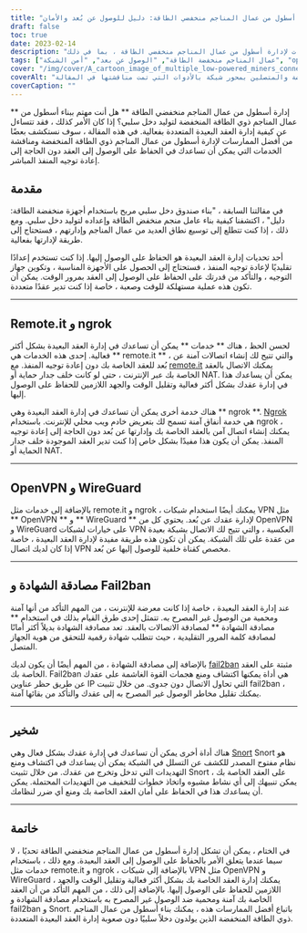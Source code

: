 ```yaml
---
title: "إدارة أسطول من عمال المناجم منخفضي الطاقة: دليل للوصول عن بُعد والأمان"
draft: false
toc: true
date: 2023-02-14
description: "استكشف أفضل الممارسات والأدوات لإدارة أسطول من عمال المناجم منخفضي الطاقة ، بما في ذلك remote.it و ngrok و OpenVPN و WireGuard والمزيد."
tags: ["عمال المناجم منخفضة الطاقة", "الوصول عن بعد", "أمن الشبكة", "openvpn", "واقي الأسلاك", "شخير", "نجروك"]
cover: "/img/cover/A_cartoon_image_of_multiple_low-powered_miners_connected.png"
coverAlt: "صورة كرتونية للعديد من عمال المناجم ذوي الطاقة المنخفضة والمتصلين بمحور شبكة بالأدوات التي تمت مناقشتها في المقالة."
coverCaption: ""
---
```


** إدارة أسطول من عمال المناجم منخفضي الطاقة **
هل أنت مهتم ببناء أسطول من عمال المناجم ذوي الطاقة المنخفضة لتوليد دخل سلبي؟ إذا كان الأمر كذلك ، فقد تتساءل عن كيفية إدارة العقد البعيدة المتعددة بفعالية. في هذه المقالة ، سوف نستكشف بعضًا من أفضل الممارسات لإدارة أسطول من عمال المناجم ذوي الطاقة المنخفضة ومناقشة الخدمات التي يمكن أن تساعدك في الحفاظ على الوصول إلى العقد دون الحاجة إلى إعادة توجيه المنفذ المباشر.

## مقدمة
في مقالتنا السابقة ، "بناء صندوق دخل سلبي مربح باستخدام أجهزة منخفضة الطاقة: دليل" ، اكتشفنا كيفية بناء عامل منجم منخفض الطاقة وإعداده لتوليد دخل سلبي. ومع ذلك ، إذا كنت تتطلع إلى توسيع نطاق العديد من عمال المناجم وإدارتهم ، فستحتاج إلى طريقة لإدارتها بفعالية.

أحد تحديات إدارة العقد البعيدة هو الحفاظ على الوصول إليها. إذا كنت تستخدم إعدادًا تقليديًا لإعادة توجيه المنفذ ، فستحتاج إلى الحصول على الأجهزة المناسبة ، وتكوين جهاز التوجيه ، والتأكد من قدرتك على الحفاظ على الوصول إلى العقد بمرور الوقت. يمكن أن تكون هذه عملية مستهلكة للوقت وصعبة ، خاصة إذا كنت تدير عقدًا متعددة.

______

## Remote.it و ngrok

لحسن الحظ ، هناك ** خدمات ** يمكن أن تساعدك في إدارة العقد البعيدة بشكل أكثر فعالية. إحدى هذه الخدمات هي ** remote.it ** ، والتي تتيح لك إنشاء اتصالات آمنة عن بُعد للعقد الخاصة بك دون إعادة توجيه المنفذ. مع [remote.it](https://www.remote.it/) يمكنك الاتصال بالعقد الخاصة بك عبر الإنترنت ، حتى لو كانت خلف جدار حماية أو NAT. يمكن أن يساعدك هذا في إدارة عقدك بشكل أكثر فعالية وتقليل الوقت والجهد اللازمين للحفاظ على الوصول إليها.

هناك خدمة أخرى يمكن أن تساعدك في إدارة العقد البعيدة وهي ** ngrok **. [Ngrok](https://ngrok.com/) هي خدمة أنفاق آمنة تسمح لك بتعريض خادم ويب محلي للإنترنت. باستخدام ngrok ، يمكنك إنشاء اتصال آمن بالعقد الخاصة بك وإدارتها عن بُعد دون الحاجة إلى إعادة توجيه المنفذ. يمكن أن يكون هذا مفيدًا بشكل خاص إذا كنت تدير العقد الموجودة خلف جدار الحماية أو NAT.

______

## OpenVPN و WireGuard

بالإضافة إلى خدمات مثل remote.it و ngrok ، يمكنك أيضًا استخدام شبكات VPN مثل ** OpenVPN ** و ** WireGuard ** لإدارة عقدك عن بُعد. يحتوي كل من OpenVPN و WireGuard على خيارات لشبكات VPN العكسية ، والتي تتيح لك الاتصال بشبكة بعيدة من عقدة على تلك الشبكة. يمكن أن تكون هذه طريقة مفيدة لإدارة العقد البعيدة ، خاصة إذا كان لديك اتصال VPN مخصص كقناة خلفية للوصول إليها عن بُعد.

______

## مصادقة الشهادة و Fail2ban

عند إدارة العقد البعيدة ، خاصة إذا كانت معرضة للإنترنت ، من المهم التأكد من أنها آمنة ومحمية من الوصول غير المصرح به. تتمثل إحدى طرق القيام بذلك في استخدام ** مصادقة الشهادة ** لمصادقة الاتصالات بالعقد. تعد مصادقة الشهادة بديلاً أكثر أمانًا لمصادقة كلمة المرور التقليدية ، حيث تتطلب شهادة رقمية للتحقق من هوية الجهاز المتصل.

بالإضافة إلى مصادقة الشهادة ، من المهم أيضًا أن يكون لديك [fail2ban](https://www.fail2ban.org/wiki/index.php/Main_Page) مثبتة على العقد الخاصة بك. Fail2ban هي أداة يمكنها اكتشاف ومنع هجمات القوة الغاشمة على عقدك عن طريق حظر عناوين IP التي تحاول الاتصال دون جدوى. من خلال تثبيت fail2ban ، يمكنك تقليل مخاطر الوصول غير المصرح به إلى عقدك والتأكد من بقائها آمنة.

______

## شخير

هناك أداة أخرى يمكن أن تساعدك في إدارة عقدك بشكل فعال وهي [Snort](https://www.snort.org/) Snort هو نظام مفتوح المصدر للكشف عن التسلل في الشبكة يمكن أن يساعدك في اكتشاف ومنع التهديدات التي تدخل وتخرج من عقدك. من خلال تثبيت Snort على العقد الخاصة بك ، يمكن تنبيهك إلى أي نشاط مشبوه واتخاذ خطوات للتخفيف من التهديدات المحتملة. يمكن أن يساعدك هذا في الحفاظ على أمان العقد الخاصة بك ومنع أي ضرر لنظامك.

______

## خاتمة

في الختام ، يمكن أن تشكل إدارة أسطول من عمال المناجم منخفضي الطاقة تحديًا ، لا سيما عندما يتعلق الأمر بالحفاظ على الوصول إلى العقد البعيدة. ومع ذلك ، باستخدام خدمات مثل remote.it و ngrok ، بالإضافة إلى شبكات VPN مثل OpenVPN و WireGuard ، يمكنك إدارة العقد الخاصة بك بشكل أكثر فعالية وتقليل الوقت والجهد اللازمين للحفاظ على الوصول إليها. بالإضافة إلى ذلك ، من المهم التأكد من أن العقد الخاصة بك آمنة ومحمية ضد الوصول غير المصرح به باستخدام مصادقة الشهادة و fail2ban و Snort. باتباع أفضل الممارسات هذه ، يمكنك بناء أسطول من عمال المناجم ذوي الطاقة المنخفضة الذين يولدون دخلاً سلبيًا دون صعوبة إدارة العقد البعيدة المتعددة.
